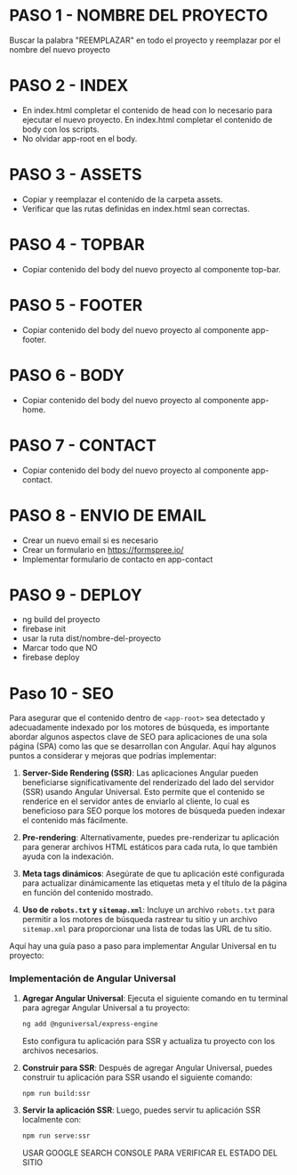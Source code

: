 # PASO 1 - NOMBRE DEL PROYECTO

Buscar la palabra "REEMPLAZAR" en todo el proyecto y reemplazar por el nombre del nuevo proyecto

# PASO 2 - INDEX

- En index.html completar el contenido de head con lo necesario para ejecutar el nuevo proyecto.
 En index.html completar el contenido de body con los scripts.
- No olvidar app-root en el body.

# PASO 3 - ASSETS

- Copiar y reemplazar el contenido de la carpeta assets.
- Verificar que las rutas definidas en index.html sean correctas.

# PASO 4 - TOPBAR

- Copiar contenido del body del nuevo proyecto al componente top-bar.

# PASO 5 - FOOTER

- Copiar contenido del body del nuevo proyecto al componente app-footer.

# PASO 6 - BODY

- Copiar contenido del body del nuevo proyecto al componente app-home.

# PASO 7 - CONTACT

- Copiar contenido del body del nuevo proyecto al componente app-contact.

# PASO 8 - ENVIO DE EMAIL

- Crear un nuevo email si es necesario
- Crear un formulario en <https://formspree.io/>
- Implementar formulario de contacto en app-contact

# PASO 9 - DEPLOY

- ng build del proyecto
- firebase init
- usar la ruta dist/nombre-del-proyecto
- Marcar todo que NO
- firebase deploy

# Paso 10 - SEO

Para asegurar que el contenido dentro de `<app-root>` sea detectado y adecuadamente indexado por los motores de búsqueda, es importante abordar algunos aspectos clave de SEO para aplicaciones de una sola página (SPA) como las que se desarrollan con Angular. Aquí hay algunos puntos a considerar y mejoras que podrías implementar:

1. **Server-Side Rendering (SSR)**:
   Las aplicaciones Angular pueden beneficiarse significativamente del renderizado del lado del servidor (SSR) usando Angular Universal. Esto permite que el contenido se renderice en el servidor antes de enviarlo al cliente, lo cual es beneficioso para SEO porque los motores de búsqueda pueden indexar el contenido más fácilmente.

2. **Pre-rendering**:
   Alternativamente, puedes pre-renderizar tu aplicación para generar archivos HTML estáticos para cada ruta, lo que también ayuda con la indexación.

3. **Meta tags dinámicos**:
   Asegúrate de que tu aplicación esté configurada para actualizar dinámicamente las etiquetas meta y el título de la página en función del contenido mostrado.

4. **Uso de `robots.txt` y `sitemap.xml`**:
   Incluye un archivo `robots.txt` para permitir a los motores de búsqueda rastrear tu sitio y un archivo `sitemap.xml` para proporcionar una lista de todas las URL de tu sitio.

Aquí hay una guía paso a paso para implementar Angular Universal en tu proyecto:

### Implementación de Angular Universal

1. **Agregar Angular Universal**:
   Ejecuta el siguiente comando en tu terminal para agregar Angular Universal a tu proyecto:

   ```bash
   ng add @nguniversal/express-engine
   ```

   Esto configura tu aplicación para SSR y actualiza tu proyecto con los archivos necesarios.

2. **Construir para SSR**:
   Después de agregar Angular Universal, puedes construir tu aplicación para SSR usando el siguiente comando:

   ```bash
   npm run build:ssr
   ```

3. **Servir la aplicación SSR**:
   Luego, puedes servir tu aplicación SSR localmente con:

   ```bash
   npm run serve:ssr
   ```

   USAR GOOGLE SEARCH CONSOLE PARA VERIFICAR EL ESTADO DEL SITIO
